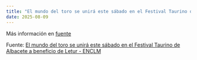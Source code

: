 ```yaml
---
title: "El mundo del toro se unirá este sábado en el Festival Taurino de Albacete a beneficio de Letur - ENCLM"
date: 2025-08-09
---
```


Más información en [fuente](https://news.google.com/rss/articles/CBMi8wFBVV95cUxQUmdOS2VVRE93STRyc2ZsSkNfX3lYMFZRSHV2NGh0SEU0YllZVVpLUVlza0h1NVk1c0pmTEJSOEpUN1gxRkpNNUxJYnpHM3doSzFYbWRSNFNJUXNnbWdhMi1UWDVpbFMyQk44Q2tIS3NSXzdZdG4wYmFTZ3dZVTBLeGhaSmhmX2JOa1JURXZTaF9oR1AyMGRpREpCbFNoV3RqeWVFOHUwWlVQaG1GRl9IMFZFN3J4czZUdzdVOFBCRXEyQjdYVW55a3BkSW5vV1cxdGVQM3hORzJsN2tYUXY5XzhUdUhxeGg2dE5lSmN6ZnhKOWs?oc=5)

Fuente: [El mundo del toro se unirá este sábado en el Festival Taurino de Albacete a beneficio de Letur - ENCLM](https://news.google.com/rss/articles/CBMi8wFBVV95cUxQUmdOS2VVRE93STRyc2ZsSkNfX3lYMFZRSHV2NGh0SEU0YllZVVpLUVlza0h1NVk1c0pmTEJSOEpUN1gxRkpNNUxJYnpHM3doSzFYbWRSNFNJUXNnbWdhMi1UWDVpbFMyQk44Q2tIS3NSXzdZdG4wYmFTZ3dZVTBLeGhaSmhmX2JOa1JURXZTaF9oR1AyMGRpREpCbFNoV3RqeWVFOHUwWlVQaG1GRl9IMFZFN3J4czZUdzdVOFBCRXEyQjdYVW55a3BkSW5vV1cxdGVQM3hORzJsN2tYUXY5XzhUdUhxeGg2dE5lSmN6ZnhKOWs?oc=5)
